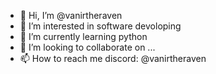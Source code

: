 - 👋 Hi, I’m @vanirtheraven
- 👀 I’m interested in software devoloping
- 🌱 I’m currently learning python
- 💞️ I’m looking to collaborate on ...
- 📫 How to reach me discord: @vanirtheraven

<!---
vanirtheraven/vanirtheraven is a ✨ special ✨ repository because its `README.md` (this file) appears on your GitHub profile.
You can click the Preview link to take a look at your changes.
--->

